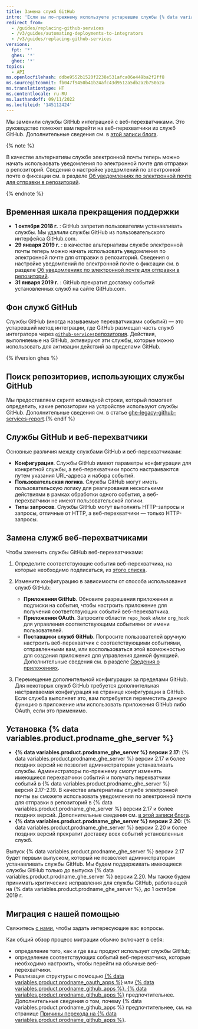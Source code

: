 ```yaml
---
title: Замена служб GitHub
intro: 'Если вы по-прежнему используете устаревшие службы {% data variables.product.prodname_dotcom %}, узнайте, как перенести перехватчики службы в веб-перехватчики.'
redirect_from:
  - /guides/replacing-github-services
  - /v3/guides/automating-deployments-to-integrators
  - /v3/guides/replacing-github-services
versions:
  fpt: '*'
  ghes: '*'
  ghec: '*'
topics:
  - API
ms.openlocfilehash: ddbe9552b1520f2238e531afca06e449ba2f2ff8
ms.sourcegitcommit: fb047f9450b41b24afc43d9512a5db2a2b750a2a
ms.translationtype: HT
ms.contentlocale: ru-RU
ms.lasthandoff: 09/11/2022
ms.locfileid: '145112424'
---
```

Мы заменили службы GitHub интеграцией с веб-перехватчиками. Это руководство поможет вам перейти на веб-перехватчики из служб GitHub. Дополнительные сведения см. в [этой записи блога](https://developer.github.com/changes/2018-10-01-denying-new-github-services).

{% note %}

В качестве альтернативы службе электронной почты теперь можно начать использовать уведомления по электронной почте для отправки в репозиторий. Сведения о настройке уведомлений по электронной почте о фиксации см. в разделе [Об уведомлениях по электронной почте для отправки в репозиторий](/github/receiving-notifications-about-activity-on-github/about-email-notifications-for-pushes-to-your-repository/).

{% endnote %}

## Временная шкала прекращения поддержки

- **1 октября 2018 г.** : GitHub запретил пользователям устанавливать службы. Мы удалили службы GitHub из пользовательского интерфейса GitHub.com.
- **29 января 2019 г.** : в качестве альтернативы службе электронной почты теперь можно начать использовать уведомления по электронной почте для отправки в репозиторий. Сведения о настройке уведомлений по электронной почте о фиксации см. в разделе [Об уведомлениях по электронной почте для отправки в репозиторий](/github/receiving-notifications-about-activity-on-github/about-email-notifications-for-pushes-to-your-repository/).
- **31 января 2019 г.** : GitHub прекратит доставку событий установленных служб на сайте GitHub.com.

## Фон служб GitHub

Службы GitHub (иногда называемые перехватчиками событий) — это устаревший метод интеграции, где GitHub размещал часть служб интегратора через [ `github-services`репозитория](https://github.com/github/github-services). Действия, выполняемые на GitHub, активируют эти службы, которые можно использовать для активации действий за пределами GitHub.

{% ifversion ghes %}
## Поиск репозиториев, использующих службы GitHub
Мы предоставляем скрипт командной строки, который помогает определить, какие репозитории на устройстве используют службы GitHub. Дополнительные сведения см. в статье [ghe-legacy-github-services-report](/enterprise/{{currentVersion}}/admin/articles/command-line-utilities/#ghe-legacy-github-services-report).{% endif %}

## Службы GitHub и веб-перехватчики

Основные различия между службами GitHub и веб-перехватчиками:
- **Конфигурация**. Службы GitHub имеют параметры конфигурации для конкретной службы, а веб-перехватчики просто настраиваются путем указания URL-адреса и набора событий.
- **Пользовательская логика**. Службы GitHub могут иметь пользовательскую логику для реагирования несколькими действиями в рамках обработки одного события, а веб-перехватчики не имеют пользовательской логики.
- **Типы запросов**. Службы GitHub могут выполнять HTTP-запросы и запросы, отличные от HTTP, а веб-перехватчики — только HTTP-запросы.

## Замена служб веб-перехватчиками

Чтобы заменить службы GitHub веб-перехватчиками:

1. Определите соответствующие события веб-перехватчика, на которые необходимо подписаться, из [этого списка](/webhooks/#events).

2. Измените конфигурацию в зависимости от способа использования служб GitHub:

   - **Приложения GitHub**. Обновите разрешения приложения и подписки на события, чтобы настроить приложение для получения соответствующих событий веб-перехватчика.
   - **Приложения OAuth**. Запросите области `repo_hook` и/или `org_hook` для управления соответствующими событиями от имени пользователей.
   - **Поставщики служб GitHub**. Попросите пользователей вручную настроить веб-перехватчик с соответствующими событиями, отправленными вам, или воспользоваться этой возможностью для создания приложения для управления данной функцией. Дополнительные сведения см. в разделе [Сведения о приложениях](/apps/about-apps/).

3. Перемещение дополнительной конфигурации за пределами GitHub. Для некоторых служб GitHub требуется дополнительная настраиваемая конфигурация на странице конфигурации в GitHub. Если служба выполняет это, вам потребуется переместить данную функцию в приложение или использовать приложения GitHub либо OAuth, если это применимо.

## Установка {% data variables.product.prodname_ghe_server %}

- **{% data variables.product.prodname_ghe_server %} версии 2.17**: {% data variables.product.prodname_ghe_server %} версии 2.17 и более поздних версий не позволит администраторам устанавливать службы. Администраторы по-прежнему смогут изменять имеющиеся перехватчики событий и получать перехватчики событий в {% data variables.product.prodname_ghe_server %} версий 2.17–2.19. В качестве альтернативы службе электронной почты вы сможете использовать уведомления по электронной почте для отправки в репозиторий в {% data variables.product.prodname_ghe_server %} версии 2.17 и более поздних версий. Дополнительные сведения см. [в этой записи блога](https://developer.github.com/changes/2019-01-29-life-after-github-services).
- **{% data variables.product.prodname_ghe_server %} версии 2.20**: {% data variables.product.prodname_ghe_server %} версии 2.20 и более поздних версий прекратит доставку всех событий установленных служб.

Выпуск {% data variables.product.prodname_ghe_server %} версии 2.17 будет первым выпуском, который не позволяет администраторам устанавливать службы GitHub. Мы будем поддерживать имеющиеся службы GitHub только до выпуска {% data variables.product.prodname_ghe_server %} версии 2.20. Мы также будем принимать критические исправления для службы GitHub, работающей на {% data variables.product.prodname_ghe_server %}, до 1 октября 2019 г.

## Миграция с нашей помощью

Свяжитесь [с нами](https://github.com/contact?form%5Bsubject%5D=GitHub+Services+Deprecation), чтобы задать интересующие вас вопросы.

Как общий обзор процесс миграции обычно включает в себя:
  - определение того, как и где ваш продукт использует службы GitHub;
  - определение соответствующих событий веб-перехватчика, которые необходимо настроить, чтобы перейти на обычные веб-перехватчики.
  - Реализация структуры с помощью [{% data variables.product.prodname_oauth_apps %}](/apps/building-oauth-apps/) или [{% data variables.product.prodname_github_apps %}. {% data variables.product.prodname_github_apps %}](/apps/building-github-apps/) предпочтительнее. Дополнительные сведения о том, почему {% data variables.product.prodname_github_apps %} предпочтительнее, см. на странице [Причины перехода на {% data variables.product.prodname_github_apps %}](/apps/migrating-oauth-apps-to-github-apps/#reasons-for-switching-to-github-apps).
